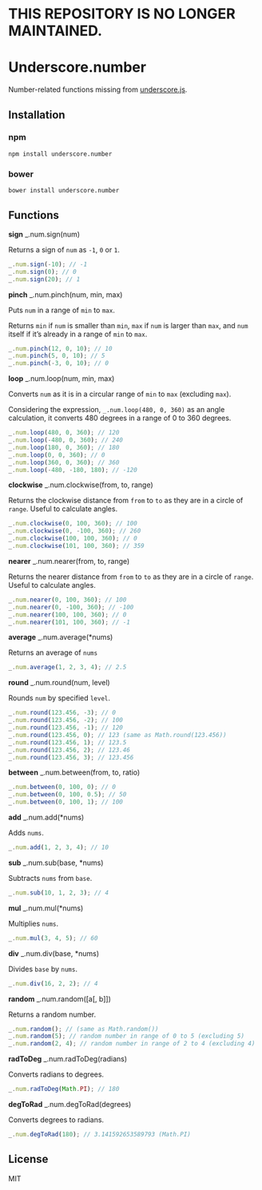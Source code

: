 # THIS REPOSITORY IS NO LONGER MAINTAINED.

# Underscore.number

Number-related functions missing from [underscore.js](http://underscorejs.org/).

## Installation

### npm

```
npm install underscore.number
```

### bower

```
bower install underscore.number
```

## Functions

**sign** _.num.sign(num)

Returns a sign of `num` as `-1`, `0` or `1`.

```javascript
_.num.sign(-10); // -1
_.num.sign(0); // 0
_.num.sign(20); // 1
```

**pinch** _.num.pinch(num, min, max)

Puts `num` in a range of `min` to `max`.

Returns `min` if `num` is smaller than `min`, `max` if `num` is larger than `max`, and `num` itself if it’s already in a range of `min` to `max`.

```javascript
_.num.pinch(12, 0, 10); // 10
_.num.pinch(5, 0, 10); // 5
_.num.pinch(-3, 0, 10); // 0
```

**loop** _.num.loop(num, min, max)

Converts `num` as it is in a circular range of `min` to `max` (excluding `max`).

Considering the expression, `_.num.loop(480, 0, 360)` as an angle calculation, it converts 480 degrees in a range of 0 to 360 degrees.

```javascript
_.num.loop(480, 0, 360); // 120
_.num.loop(-480, 0, 360); // 240
_.num.loop(180, 0, 360); // 180
_.num.loop(0, 0, 360); // 0
_.num.loop(360, 0, 360); // 360
_.num.loop(-480, -180, 180); // -120
```

**clockwise** _.num.clockwise(from, to, range)

Returns the clockwise distance from `from` to `to` as they are in a circle of `range`. Useful to calculate angles.

```javascript
_.num.clockwise(0, 100, 360); // 100
_.num.clockwise(0, -100, 360); // 260
_.num.clockwise(100, 100, 360); // 0
_.num.clockwise(101, 100, 360); // 359
```

**nearer** _.num.nearer(from, to, range)

Returns the nearer distance from `from` to `to` as they are in a circle of `range`. Useful to calculate angles.

```javascript
_.num.nearer(0, 100, 360); // 100
_.num.nearer(0, -100, 360); // -100
_.num.nearer(100, 100, 360); // 0
_.num.nearer(101, 100, 360); // -1
```

**average** _.num.average(\*nums)

Returns an average of `nums`

```javascript
_.num.average(1, 2, 3, 4); // 2.5
```

**round** _.num.round(num, level)

Rounds `num` by specified `level`.

```javascript
_.num.round(123.456, -3); // 0
_.num.round(123.456, -2); // 100
_.num.round(123.456, -1); // 120
_.num.round(123.456, 0); // 123 (same as Math.round(123.456))
_.num.round(123.456, 1); // 123.5
_.num.round(123.456, 2); // 123.46
_.num.round(123.456, 3); // 123.456
```

**between** _.num.between(from, to, ratio)

```javascript
_.num.between(0, 100, 0); // 0
_.num.between(0, 100, 0.5); // 50
_.num.between(0, 100, 1); // 100
```

**add** _.num.add(\*nums)

Adds `nums`.

```javascript
_.num.add(1, 2, 3, 4); // 10
```

**sub** _.num.sub(base, \*nums)

Subtracts `nums` from `base`.

```javascript
_.num.sub(10, 1, 2, 3); // 4
```

**mul** _.num.mul(\*nums)

Multiplies `nums`.

```javascript
_.num.mul(3, 4, 5); // 60
```

**div** _.num.div(base, \*nums)

Divides `base` by `nums`.

```javascript
_.num.div(16, 2, 2); // 4
```

**random** _.num.random([a[, b]])

Returns a random number.

```javascript
_.num.random(); // (same as Math.random())
_.num.random(5); // random number in range of 0 to 5 (excluding 5)
_.num.random(2, 4); // random number in range of 2 to 4 (excluding 4)
```

**radToDeg** _.num.radToDeg(radians)

Converts radians to degrees.

```javascript
_.num.radToDeg(Math.PI); // 180
```

**degToRad** _.num.degToRad(degrees)

Converts degrees to radians.

```javascript
_.num.degToRad(180); // 3.141592653589793 (Math.PI)
```

## License

MIT
